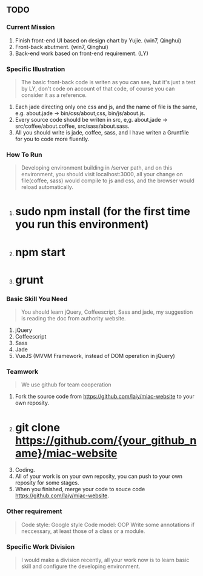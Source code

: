 ## TODO

### Current Mission

1. Finish front-end UI based on design chart by Yujie. (win7, Qinghui)
2. Front-back abutment. (win7, Qinghui)
3. Back-end work based on front-end requirement. (LY)

### Specific Illustration

> The basic front-back code is writen as you can see, but it's just a test by LY, don't code on account of that code, of course you can consider it as a reference.

1. Each jade directing only one css and js, and the name of file is the same, e.g. about.jade -> bin/css/about,css, bin/js/about.js.
2. Every source code should be writen in src, e,g. about,jade -> src/coffee/about.coffee, src/sass/about.sass.
3. All you should write is jade, coffee, sass, and I have writen a Gruntfile for you to code more fluently.

### How To Run

> Developing environment building in /server path, and on this environment, you should visit localhost:3000, all your change on file(coffee, sass) would compile to js and css, and the browser would reload automatically.

1. # sudo npm install (for the first time you run this environment)
2. # npm start
3. # grunt

### Basic Skill You Need

> You should learn jQuery, Coffeescript, Sass and jade, my suggestion is reading the doc from authority website.

1. jQuery
2. Coffeescript
3. Sass
4. Jade
4. VueJS (MVVM Framework, instead of DOM operation in jQuery)

### Teamwork

> We use github for team cooperation

1. Fork the source code from https://github.com/laiy/miac-website to your own reposity.
2. # git clone https://github.com/{your_github_name}/miac-website
3. Coding.
4. All of your work is on your own reposity, you can push to your own reposity for some stages.
5. When you finished, merge your code to souce code https://github.com/laiy/miac-website.

### Other requirement

> Code style: Google style
> Code model: OOP
> Write some annotations if neccessary, at least those of a class or a module.

### Specific Work Division

> I would make a division recently, all your work now is to learn basic skill and configure the developing environment.

